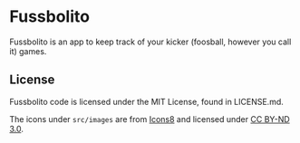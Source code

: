 # Fussbolito

Fussbolito is an app to keep track of your kicker (foosball, however you call it) games.

## License

Fussbolito code is licensed under the MIT License, found in LICENSE.md.

The icons under `src/images` are from [Icons8](https://icons8.com) and licensed under [CC BY-ND 3.0](https://creativecommons.org/licenses/by-nd/3.0/).
